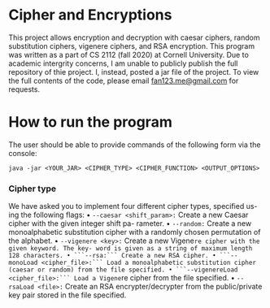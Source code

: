 # Cipher and Encryptions

This project allows encryption and decryption with caesar ciphers, random substitution ciphers, vigenere ciphers, and RSA encryption. This program was written as a part of CS 2112 (fall 2020) at Cornell University. Due to academic intergrity concerns, I am unable to publicly publish the full repository of thie project. I, instead, posted a jar file of the project. To view the full contents of the code, please email fan123.me@gmail.com for requests. 

# How to run the program

The user should be able to provide commands of the following form via the console:
```
java -jar <YOUR_JAR> <CIPHER_TYPE> <CIPHER_FUNCTION> <OUTPUT_OPTIONS>
```
### Cipher type

We have asked you to implement four different cipher types, specified us- ing the following flags:
• ```--caesar <shift_param>:``` Create a new Caesar cipher with the given integer shift pa- rameter.
• ```--random:``` Create a new monoalphabetic substitution cipher with a randomly chosen permutation of the alphabet.
• ```--vigenere <key>:``` Create a new Vigene`re cipher with the given keyword. The key- word is given as a string of maximum length 128 characters.
• ```--rsa:``` Create a new RSA cipher.
• ```--monoLoad <cipher_file>:``` Load a monoalphabetic substitution cipher (caesar or random) from the file specified.
• ```--vigenereLoad <cipher_file>:``` Load a Vigene`re cipher from the file specified.
• ```--rsaLoad <file>:``` Create an RSA encrypter/decrypter from the public/private key pair stored in the file specified.

